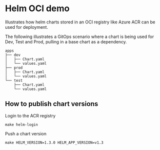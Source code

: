 # Helm OCI demo

Illustrates how helm charts stored in an OCI registry like Azure ACR can be used for deployment. 

The following illustrates a GitOps scenario where a chart is being used for Dev, Test and Prod, pulling in a base chart as a dependency.

```
apps
├── dev
│   ├── Chart.yaml
│   └── values.yaml
├── prod
│   ├── Chart.yaml
│   └── values.yaml
└── test
    ├── Chart.yaml
    └── values.yaml
```

## How to publish chart versions

Login to the ACR registry

```
make helm-login
```

Push a chart version

```
make HELM_VERSION=1.3.0 HELM_APP_VERSION=v1.3
```
